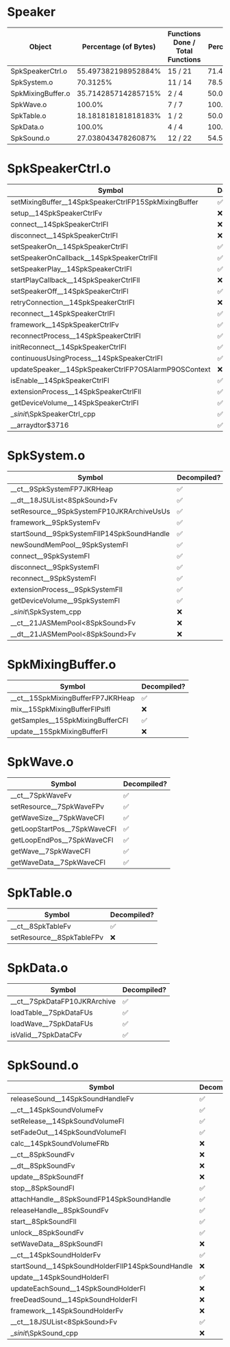 # Speaker
| Object | Percentage (of Bytes) | Functions Done / Total Functions | Percentage (Functions) 
| ------------- | ------------- | ------------- | ------------- |
| SpkSpeakerCtrl.o | 55.497382198952884% | 15 / 21 | 71.42857142857143% |
| SpkSystem.o | 70.3125% | 11 / 14 | 78.57142857142857% |
| SpkMixingBuffer.o | 35.714285714285715% | 2 / 4 | 50.0% |
| SpkWave.o | 100.0% | 7 / 7 | 100.0% |
| SpkTable.o | 18.181818181818183% | 1 / 2 | 50.0% |
| SpkData.o | 100.0% | 4 / 4 | 100.0% |
| SpkSound.o | 27.03804347826087% | 12 / 22 | 54.54545454545454% |


# SpkSpeakerCtrl.o
| Symbol | Decompiled? |
| ------------- | ------------- |
| setMixingBuffer__14SpkSpeakerCtrlFP15SpkMixingBuffer | :white_check_mark: |
| setup__14SpkSpeakerCtrlFv | :x: |
| connect__14SpkSpeakerCtrlFl | :x: |
| disconnect__14SpkSpeakerCtrlFl | :x: |
| setSpeakerOn__14SpkSpeakerCtrlFl | :white_check_mark: |
| setSpeakerOnCallback__14SpkSpeakerCtrlFll | :white_check_mark: |
| setSpeakerPlay__14SpkSpeakerCtrlFl | :white_check_mark: |
| startPlayCallback__14SpkSpeakerCtrlFll | :x: |
| setSpeakerOff__14SpkSpeakerCtrlFl | :white_check_mark: |
| retryConnection__14SpkSpeakerCtrlFl | :x: |
| reconnect__14SpkSpeakerCtrlFl | :white_check_mark: |
| framework__14SpkSpeakerCtrlFv | :white_check_mark: |
| reconnectProcess__14SpkSpeakerCtrlFl | :white_check_mark: |
| initReconnect__14SpkSpeakerCtrlFl | :white_check_mark: |
| continuousUsingProcess__14SpkSpeakerCtrlFl | :white_check_mark: |
| updateSpeaker__14SpkSpeakerCtrlFP7OSAlarmP9OSContext | :x: |
| isEnable__14SpkSpeakerCtrlFl | :white_check_mark: |
| extensionProcess__14SpkSpeakerCtrlFll | :white_check_mark: |
| getDeviceVolume__14SpkSpeakerCtrlFl | :white_check_mark: |
| __sinit_\SpkSpeakerCtrl_cpp | :white_check_mark: |
| __arraydtor$3716 | :white_check_mark: |


# SpkSystem.o
| Symbol | Decompiled? |
| ------------- | ------------- |
| __ct__9SpkSystemFP7JKRHeap | :white_check_mark: |
| __dt__18JSUList&lt;8SpkSound&gt;Fv | :white_check_mark: |
| setResource__9SpkSystemFP10JKRArchiveUsUs | :white_check_mark: |
| framework__9SpkSystemFv | :white_check_mark: |
| startSound__9SpkSystemFllP14SpkSoundHandle | :white_check_mark: |
| newSoundMemPool__9SpkSystemFl | :white_check_mark: |
| connect__9SpkSystemFl | :white_check_mark: |
| disconnect__9SpkSystemFl | :white_check_mark: |
| reconnect__9SpkSystemFl | :white_check_mark: |
| extensionProcess__9SpkSystemFll | :white_check_mark: |
| getDeviceVolume__9SpkSystemFl | :white_check_mark: |
| __sinit_\SpkSystem_cpp | :x: |
| __ct__21JASMemPool&lt;8SpkSound&gt;Fv | :x: |
| __dt__21JASMemPool&lt;8SpkSound&gt;Fv | :x: |


# SpkMixingBuffer.o
| Symbol | Decompiled? |
| ------------- | ------------- |
| __ct__15SpkMixingBufferFP7JKRHeap | :white_check_mark: |
| mix__15SpkMixingBufferFlPslfl | :x: |
| getSamples__15SpkMixingBufferCFl | :white_check_mark: |
| update__15SpkMixingBufferFl | :x: |


# SpkWave.o
| Symbol | Decompiled? |
| ------------- | ------------- |
| __ct__7SpkWaveFv | :white_check_mark: |
| setResource__7SpkWaveFPv | :white_check_mark: |
| getWaveSize__7SpkWaveCFl | :white_check_mark: |
| getLoopStartPos__7SpkWaveCFl | :white_check_mark: |
| getLoopEndPos__7SpkWaveCFl | :white_check_mark: |
| getWave__7SpkWaveCFl | :white_check_mark: |
| getWaveData__7SpkWaveCFl | :white_check_mark: |


# SpkTable.o
| Symbol | Decompiled? |
| ------------- | ------------- |
| __ct__8SpkTableFv | :white_check_mark: |
| setResource__8SpkTableFPv | :x: |


# SpkData.o
| Symbol | Decompiled? |
| ------------- | ------------- |
| __ct__7SpkDataFP10JKRArchive | :white_check_mark: |
| loadTable__7SpkDataFUs | :white_check_mark: |
| loadWave__7SpkDataFUs | :white_check_mark: |
| isValid__7SpkDataCFv | :white_check_mark: |


# SpkSound.o
| Symbol | Decompiled? |
| ------------- | ------------- |
| releaseSound__14SpkSoundHandleFv | :white_check_mark: |
| __ct__14SpkSoundVolumeFv | :white_check_mark: |
| setRelease__14SpkSoundVolumeFl | :white_check_mark: |
| setFadeOut__14SpkSoundVolumeFl | :white_check_mark: |
| calc__14SpkSoundVolumeFRb | :x: |
| __ct__8SpkSoundFv | :x: |
| __dt__8SpkSoundFv | :x: |
| update__8SpkSoundFf | :x: |
| stop__8SpkSoundFl | :white_check_mark: |
| attachHandle__8SpkSoundFP14SpkSoundHandle | :white_check_mark: |
| releaseHandle__8SpkSoundFv | :white_check_mark: |
| start__8SpkSoundFll | :white_check_mark: |
| unlock__8SpkSoundFv | :white_check_mark: |
| setWaveData__8SpkSoundFl | :x: |
| __ct__14SpkSoundHolderFv | :white_check_mark: |
| startSound__14SpkSoundHolderFllP14SpkSoundHandle | :x: |
| update__14SpkSoundHolderFl | :white_check_mark: |
| updateEachSound__14SpkSoundHolderFl | :x: |
| freeDeadSound__14SpkSoundHolderFl | :x: |
| framework__14SpkSoundHolderFv | :x: |
| __ct__18JSUList&lt;8SpkSound&gt;Fv | :white_check_mark: |
| __sinit_\SpkSound_cpp | :x: |


